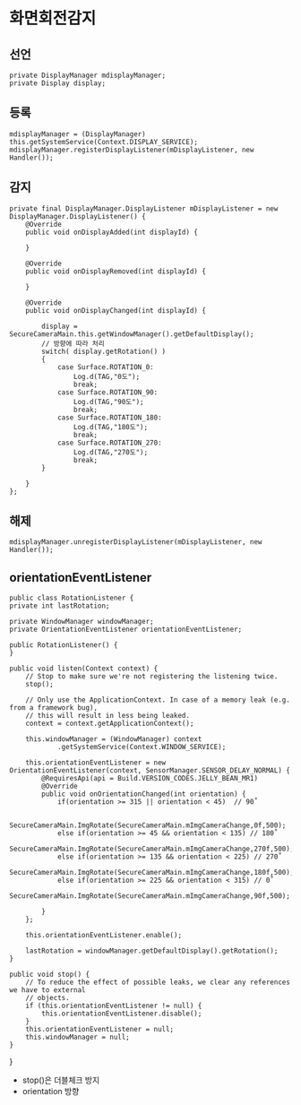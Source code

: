 화면회전감지
===
선언
---
    private DisplayManager mdisplayManager;
    private Display display;
    
등록
---
    mdisplayManager = (DisplayManager) this.getSystemService(Context.DISPLAY_SERVICE);
    mdisplayManager.registerDisplayListener(mDisplayListener, new Handler()); 
    
감지
---
    private final DisplayManager.DisplayListener mDisplayListener = new DisplayManager.DisplayListener() {
		@Override
		public void onDisplayAdded(int displayId) {

		}

		@Override
		public void onDisplayRemoved(int displayId) {

		}

		@Override
		public void onDisplayChanged(int displayId) {

			display = SecureCameraMain.this.getWindowManager().getDefaultDisplay();
			// 방향에 따라 처리
			switch( display.getRotation() )
			{
				case Surface.ROTATION_0:
					Log.d(TAG,"0도");
					break;
				case Surface.ROTATION_90:
					Log.d(TAG,"90도");
					break;
				case Surface.ROTATION_180:
					Log.d(TAG,"180도");
					break;
				case Surface.ROTATION_270:
					Log.d(TAG,"270도");
					break;
			}

		}
	};
  
해제
---
    mdisplayManager.unregisterDisplayListener(mDisplayListener, new Handler()); 
    
    
    
orientationEventListener
---
    public class RotationListener {
    private int lastRotation;

    private WindowManager windowManager;
    private OrientationEventListener orientationEventListener;

    public RotationListener() {
    }

    public void listen(Context context) {
        // Stop to make sure we're not registering the listening twice.
        stop();

        // Only use the ApplicationContext. In case of a memory leak (e.g. from a framework bug),
        // this will result in less being leaked.
        context = context.getApplicationContext();

        this.windowManager = (WindowManager) context
                .getSystemService(Context.WINDOW_SERVICE);

        this.orientationEventListener = new OrientationEventListener(context, SensorManager.SENSOR_DELAY_NORMAL) {
            @RequiresApi(api = Build.VERSION_CODES.JELLY_BEAN_MR1)
            @Override
            public void onOrientationChanged(int orientation) {
                if(orientation >= 315 || orientation < 45)  // 90˚

                    SecureCameraMain.ImgRotate(SecureCameraMain.mImgCameraChange,0f,500);
                else if(orientation >= 45 && orientation < 135) // 180˚
                    SecureCameraMain.ImgRotate(SecureCameraMain.mImgCameraChange,270f,500);
                else if(orientation >= 135 && orientation < 225) // 270˚
                    SecureCameraMain.ImgRotate(SecureCameraMain.mImgCameraChange,180f,500);
                else if(orientation >= 225 && orientation < 315) // 0˚
                    SecureCameraMain.ImgRotate(SecureCameraMain.mImgCameraChange,90f,500);

            }
        };

        this.orientationEventListener.enable();

        lastRotation = windowManager.getDefaultDisplay().getRotation();
    }

    public void stop() {
        // To reduce the effect of possible leaks, we clear any references we have to external
        // objects.
        if (this.orientationEventListener != null) {
            this.orientationEventListener.disable();
        }
        this.orientationEventListener = null;
        this.windowManager = null;
    }
 }
 
* stop()은 더블체크 방지
* orientation 방향

